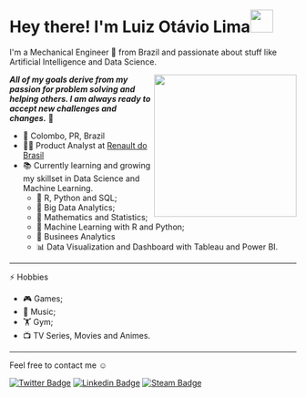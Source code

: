 # Hey there! I'm Luiz Otávio Lima<img src="https://media.giphy.com/media/J60klcdfVdpryi1u78/giphy.gif" width="40">


I'm a Mechanical Engineer 🔧 from Brazil and passionate about stuff like Artificial Intelligence and Data Science.

<img align='right' src="https://media.giphy.com/media/h1QmJxwoCr19BtTkGt/giphy.gif" width="250">

***All of my goals derive from my passion for problem solving and helping others. I am always ready to accept new challenges and changes.*** 💪

- 📍 Colombo, PR, Brazil 
- 👨‍💻 Product Analyst at [Renault do Brasil](https://www.renault.com.br/grupo-renault.html)
- 📚 Currently learning and growing my skillset in Data Science and Machine Learning. 
  - 📘 R, Python and SQL;
  - 📙 Big Data Analytics;
  - 📓 Mathematics and Statistics;
  - 📗 Machine Learning with R and Python;
  - 📕 Businees Analytics
  - 📊 Data Visualization and Dashboard with Tableau and Power BI.
  
---
⚡ Hobbies
 - 🎮 Games;
 - 🎵 Music;
 - 🏋️ Gym;
 - 📺 TV Series, Movies and Animes.
---

Feel free to contact me ☺

[![Twitter Badge](https://img.shields.io/badge/-@luizoflima-00acee?style=flat-square&labelColor=00acee&logo=twitter&logoColor=white&link=https://twitter.com/luizoflima)](https://twitter.com/luizoflima)
[![Linkedin Badge](https://img.shields.io/badge/-Luiz%20Otávio%20Lima-0e76a8?style=flat-square&logo=Linkedin&logoColor=white&link=https://www.linkedin.com/in/luiz-ot%C3%A1vio-f-lima-59bb57131//)](https://www.linkedin.com/in/luiz-ot%C3%A1vio-f-lima-59bb57131/)
[![Steam Badge](https://img.shields.io/badge/-Lutafel-000?style=flat-square&logo=Steam&logoColor=white&link=https://steamcommunity.com/id/Lutafel/)](https://steamcommunity.com/id/Lutafel/)
